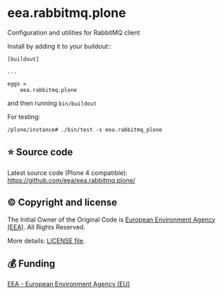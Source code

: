 # eea.rabbitmq.plone

Configuration and utilities for RabbitMQ client

Install by adding it to your buildout::

    [buildout]

    ...

    eggs =
        eea.rabbitmq.plone


and then running ``bin/buildout``

For testing:

    /plone/instance# ./bin/test -s eea.rabbitmq_plone
    
## :star: Source code

Latest source code (Plone 4 compatible): https://github.com/eea/eea.rabbitmq.plone/

## :copyright: Copyright and license
The Initial Owner of the Original Code is [European Environment Agency (EEA)](https://www.eea.europa.eu/). All Rights Reserved.

More details: [LICENSE file](https://github.com/eea/eea.rabbitmq.plone/blob/master/LICENSE).

## :moneybag: Funding

[EEA - European Environment Agency (EU)](https://www.eea.europa.eu/)
